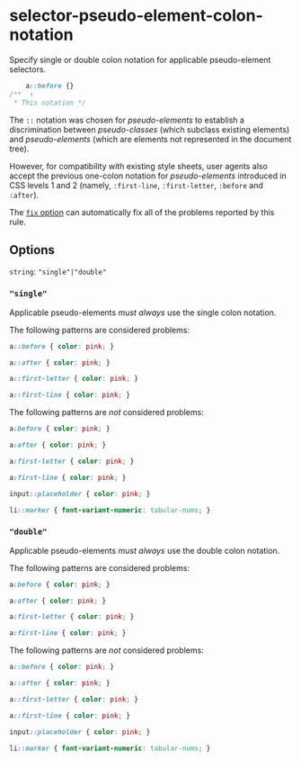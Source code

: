 # selector-pseudo-element-colon-notation

Specify single or double colon notation for applicable pseudo-element selectors.

<!-- prettier-ignore -->
```css
    a::before {}
/**  ↑
 * This notation */
```

The `::` notation was chosen for _pseudo-elements_ to establish a discrimination between _pseudo-classes_ (which subclass existing elements) and _pseudo-elements_ (which are elements not represented in the document tree).

However, for compatibility with existing style sheets, user agents also accept the previous one-colon notation for _pseudo-elements_ introduced in CSS levels 1 and 2 (namely, `:first-line`, `:first-letter`, `:before` and `:after`).

The [`fix` option](https://github.com/stylelint/stylelint/tree/16.3.1/docs/user-guide/options.md#fix) can automatically fix all of the problems reported by this rule.

## Options

`string`: `"single"|"double"`

### `"single"`

Applicable pseudo-elements _must always_ use the single colon notation.

The following patterns are considered problems:

<!-- prettier-ignore -->
```css
a::before { color: pink; }
```

<!-- prettier-ignore -->
```css
a::after { color: pink; }
```

<!-- prettier-ignore -->
```css
a::first-letter { color: pink; }
```

<!-- prettier-ignore -->
```css
a::first-line { color: pink; }
```

The following patterns are _not_ considered problems:

<!-- prettier-ignore -->
```css
a:before { color: pink; }
```

<!-- prettier-ignore -->
```css
a:after { color: pink; }
```

<!-- prettier-ignore -->
```css
a:first-letter { color: pink; }
```

<!-- prettier-ignore -->
```css
a:first-line { color: pink; }
```

<!-- prettier-ignore -->
```css
input::placeholder { color: pink; }
```

<!-- prettier-ignore -->
```css
li::marker { font-variant-numeric: tabular-nums; }
```

### `"double"`

Applicable pseudo-elements _must always_ use the double colon notation.

The following patterns are considered problems:

<!-- prettier-ignore -->
```css
a:before { color: pink; }
```

<!-- prettier-ignore -->
```css
a:after { color: pink; }
```

<!-- prettier-ignore -->
```css
a:first-letter { color: pink; }
```

<!-- prettier-ignore -->
```css
a:first-line { color: pink; }
```

The following patterns are _not_ considered problems:

<!-- prettier-ignore -->
```css
a::before { color: pink; }
```

<!-- prettier-ignore -->
```css
a::after { color: pink; }
```

<!-- prettier-ignore -->
```css
a::first-letter { color: pink; }
```

<!-- prettier-ignore -->
```css
a::first-line { color: pink; }
```

<!-- prettier-ignore -->
```css
input::placeholder { color: pink; }
```

<!-- prettier-ignore -->
```css
li::marker { font-variant-numeric: tabular-nums; }
```
